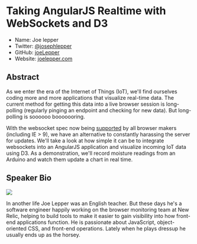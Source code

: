 # Taking AngularJS Realtime with WebSockets and D3

* Name: Joe lepper
* Twitter: [@josephlepper][]
* GitHub: [joeLepper][]
* Website: [joelepper.com][]

## Abstract

As we enter the era of the Internet of Things (IoT), we'll find ourselves coding more and more applications that visualize real-time data. The current method for getting this data into a live browser session is long-polling (regularly pinging an endpoint and checking for new data). But long-polling is soooooo booooooring.

With the websocket spec now being [supported](http://caniuse.com/#feat=websockets) by all browser makers (including IE > 9), we have an alternative to constantly harassing the server for updates. We'll take a look at how simple it can be to integrate websockets into an AngularJS application and visualize incoming IoT data using D3. As a demonstration, we'll record moisture readings from an Arduino and watch them update a chart in real time.


## Speaker Bio

![](https://camo.githubusercontent.com/fe6f151919b83cb46a4598293e3b26df05391d7a/687474703a2f2f692e696d6775722e636f6d2f615a396972764f2e676966)

In another life Joe Lepper was an English teacher. But these days he's a software engineer happily working on the browser monitoring team at New Relic, helping to build tools to make it easier to gain visibility into how front-end applications function. He is passionate about JavaScript, object-oriented CSS, and front-end operations. Lately when he plays dressup he usually ends up as the horsey.


[@josephlepper]:http://twitter.com/josephlepper
[joeLepper]:http://github.com/joeLepper
[joelepper.com]:http://joelepper.com